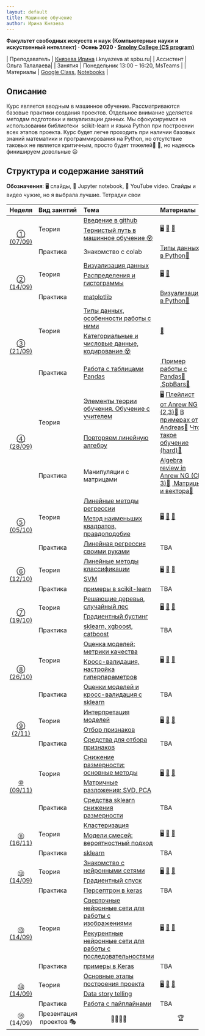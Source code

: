 ```yaml
---
layout: default
title: Машинное обучение
author: Ирина Князева
---
```



**Факультет свободных искусств и наук (Компьютерные науки и искуственный интеллект) · Осень 2020 · [Smolny College (CS program)](https://artesliberales.spbu.ru/en/education/bakalavariat/computer-science-and-artificial-intelligence)**

| Преподаватель | [Князева Ирина](https://artesliberales.spbu.ru/ru/faculty/personalii/knyazeva ) i.knyazeva at spbu.ru|
| Ассистент | Ольга Талалаева| 
| Занятия   | Понедельник 13:00 – 16:20,  MsTeams |
| Материалы   | [Google Class](https://classroom.google.com/c/MTU4NDk0MTQwMDg2), [Notebooks](https://github.com/iknyazeva/ML2020/tree/master/assignments) |


## Описание

Курс является вводным в машинное обучение. Рассматриваются базовые практики создания проектов. Отдельное внимание уделяется методам подготовки и визуализации данных. Мы сфокусируемся на использовании библиотеки  scikit-learn и языка Python при построении всех этапов проекта. Курс будет легче проходить при наличии базовых знаний математики и программирования на Python, но отсутствие таковых не является критичным, просто будет тяжелей🤔 🤯, но надеюсь финишируем довольные 😃 


## Структура и содержание занятий

**Обозначения**: 🖥 слайды, 📓 Jupyter notebook, 🎥 YouTube video. Слайды и видео чужие, но я выбрала лучшие. Тетрадки свои


<table>
<!-- =============================== HEADER ================================ -->
  <thead>
    <tr>
      <th>Неделя </th>
      <th align="left">Вид занятий</th>
      <th align="left">Тема</th>
      <th align="left">Материалы</th>
    </tr>
  </thead>
  <tbody>
<!-- =============================== WEEK 1 ================================ -->
    <tr>
      <td rowspan="3" align="center"><a href="week01/01">① (07/09)</a></td>
      <td rowspan="2">Теория</td>
      <td><a href="week01/01-1">Введение в github</a></td>
      <td rowspan="2">
        <a href="https://amueller.github.io/COMS4995-s19/slides/aml-02-python-git-testing/">🖥️</a>
        <a href="https://youtu.be/EPVwnG-n4B0">🎥</a> 
        <a href="https://youtu.be/pHiMN_gy9mk">🎥</a> 
      </td>
    </tr>
    <tr><td><a href="week01/MlRoadMap_final_Mosina_/"> Тернистый путь в машинное обучение 😵</a></td></tr>
    <tr>
      <td rowspan="1">Практика</td>
      <td>Знакомство с colab</td>
      <td>
        <a href="https://colab.research.google.com/drive/1A696xnGuUNRVzMvT_sWwjrNO2jJjrCS9?usp=sharing">Типы данных в Python📓</a>
      </td>
    </tr>
<!-- =============================== WEEK 2 ================================ -->
    <tr>
      <td rowspan="3" align="center"><a href="week02/02">② (14/09)</a></td>
      <td rowspan="2">Теория</td>
      <td><a href="week01/01-1">Визуализация данных</a></td>
      <td rowspan="2">
        <a href="https://amueller.github.io/COMS4995-s19/slides/aml-03-matplotlib/">🖥️</a>
        <a href="https://youtu.be/O2zXpQmij_c">🎥</a>
      </td>
    </tr>
    <tr><td><a href="week01/01-2">  Распределения и гистограммы</a></td></tr>
    <tr>
      <td rowspan="1">Практика</td>
      <td><a href="en/week01/01-3">matplotlib</a></td>
      <td>
        <a href="https://colab.research.google.com/drive/1v3nd-31ycQtHIOd34-Nop1wimPjVcd_X?usp=sharing">Визуализация в Python📓</a>
      </td>
    </tr>
    <!-- =============================== WEEK3 ================================ -->
    <tr>
      <td rowspan="3" align="center"><a href="week03/01">③ (21/09)</a></td>
      <td rowspan="2">Теория</td>
      <td><a href="week03/02">Типы данных, особенности работы с ними  </a></td>
      <td rowspan="2">
        <a href="https://www.datacamp.com/">🎥</a>
      </td>
    </tr>
    <tr><td><a href="week03/03">  Категориальные и числовые данные, кодирование 😵</a></td></tr>
    <tr>
      <td rowspan="1">Практика</td>
      <td><a href="en/week03/04">Работа с таблицами Pandas</a></td>
      <td>
        <a href="https://colab.research.google.com/drive/1f1ELMr3Cnn-4vZ3BrizYs5yzbLv7zFdT?usp=sharing"> Пример работы с Pandas📓</a>
        <a href="https://colab.research.google.com/drive/1qouQItx6PYM1U6FAlMr5y2JGFucS5oNf?usp=sharing"> SpbBars📓</a>
      </td>
    </tr>
    <!-- =============================== WEEK 4 ================================ -->
    <tr>
      <td rowspan="3" align="center"><a href="week04/01">④ (28/09)</a></td>
      <td rowspan="2">Теория</td>
      <td><a href="week04/02">Элементы теории обучения. Обучение с учителем</a></td>
      <td rowspan="2">
        <a href="https://amueller.github.io/COMS4995-s19/slides/aml-04-supervised-learning">🖥️</a> 
        <a href="https://www.youtube.com/playlist?list=PLLssT5z_DsK-h9vYZkQkYNWcItqhlRJLN">Плейлист от Anrew NG (2,3)🎥</a>
        <a href="https://youtu.be/MEEWqrJEtTg">В примерах от Andreas🎥</a>
        <a href="https://youtu.be/RflfnCsgNyI">Что такое обучение (hard)🎥</a>
      </td>
    </tr>
    <tr><td><a href="week04/03"> Повторяем линейную алгебру </a></td></tr>
    <tr>
      <td rowspan="1">Практика</td>
      <td><a href="en/week04/03"></a>Манипуляции с матрицами</td>
      <td>
        <a href="https://www.youtube.com/playlist?list=PLLssT5z_DsK-h9vYZkQkYNWcItqhlRJLN">Algebra review in Anrew NG (Ch 3)🎥</a>
        <a href="https://colab.research.google.com/drive/1JtZWAqEnoiGoC-yE-XsWGweJiwT0LdsP?usp=sharing"> Матрицы и вектора📓</a>
      </td>
    </tr>
    <!-- =============================== WEEK 5 ================================ -->
    <tr>
      <td rowspan="3" align="center"><a href="week02/02">⑤ (05/10)</a></td>
      <td rowspan="2">Теория</td>
      <td><a href="week01/01-1">Линейные методы регрессии</a></td>
      <td rowspan="2">
        <a href="https://habr.com/ru/company/ods/blog/323890/">🖥️</a> <a href="https://youtu.be/hpqrDUuk7HY">🎥</a>
        <a href="https://youtu.be/RflfnCsgNyI">🎥</a>
      </td>
    </tr>
    <tr><td><a href="week01/01-2"> Метод наименьших квадратов, правдоподобие</a></td></tr>
    <tr>
      <td rowspan="1">Практика</td>
      <td><a href="en/week01/01-3">Линейная регрессия своими руками</a></td>
      <td>
TBA
      </td>
    </tr>
    <!-- =============================== WEEK 6 ================================ -->
    <tr>
      <td rowspan="3" align="center"><a href="week02/02">⑥ (12/10)</a></td>
      <td rowspan="2">Теория</td>
      <td><a href="week01/01-1">Линейные методы классификации</a></td>
      <td rowspan="2">
        <a href="https://www.vision.rwth-aachen.de/media/course/SS/2019/computer-vision/cv19-part02-image-processing.pdf">🖥️</a> <a href="https://youtu.be/hpqrDUuk7HY">🎥</a>
        <a href="https://youtu.be/5xdbJ7z4Nrc">🎥</a>
      </td>
    </tr>
    <tr><td><a href="week01/01-2">  SVM </a></td></tr>
    <tr>
      <td rowspan="1">Практика</td>
      <td><a href="en/week01/01-3">примеры в scikit-learn</a></td>
      <td>
TBA
      </td>
    </tr>
    <!-- =============================== WEEK 7 ================================ -->
    <tr>
      <td rowspan="3" align="center"><a href="week02/02">⑦  (19/10)</a></td>
      <td rowspan="2">Теория</td>
      <td><a href="week01/01-1">Решающие деревья, случайный лес</a></td>
      <td rowspan="2">
        <a href="https://www.vision.rwth-aachen.de/media/course/SS/2019/computer-vision/cv19-part02-image-processing.pdf">🖥️</a> <a href="https://youtu.be/hpqrDUuk7HY">🎥</a>
        <a href="https://youtu.be/5xdbJ7z4Nrc">🎥</a>
      </td>
    </tr>
    <tr><td><a href="week01/01-2"> Градиентный бустинг</a></td></tr>
    <tr>
      <td rowspan="1">Практика</td>
      <td><a href="en/week01/01-3">sklearn,  xgboost, catboost</a></td>
      <td>
TBA
      </td>
    </tr>
    <!-- =============================== WEEK 8 ================================ -->
    <tr>
      <td rowspan="3" align="center"><a href="week02/02">⑧ (26/10)</a></td>
      <td rowspan="2">Теория</td>
      <td><a href="week01/01-1">Оценка моделей: метрики качества</a></td>
      <td rowspan="2">
        <a href="https://www.vision.rwth-aachen.de/media/course/SS/2019/computer-vision/cv19-part02-image-processing.pdf">🖥️</a> <a href="https://youtu.be/hpqrDUuk7HY">🎥</a>
        <a href="https://youtu.be/5xdbJ7z4Nrc">🎥</a>
      </td>
    </tr>
    <tr><td><a href="week01/01-2">  Кросс-валидация, настройка гиперпараметров </a></td></tr>
    <tr>
      <td rowspan="1">Практика</td>
      <td><a href="en/week01/01-3">Оценки моделей и кросс-валидация с sklearn</a></td>
      <td>
TBA
      </td>
    </tr>
    <!-- =============================== WEEK 9 ================================ -->
    <tr>
      <td rowspan="3" align="center"><a href="week02/02">⑨ (2/11)</a></td>
      <td rowspan="2">Теория</td>
      <td><a href="week01/01-1">Интерпретация моделей</a></td>
      <td rowspan="2">
        <a href="https://www.vision.rwth-aachen.de/media/course/SS/2019/computer-vision/cv19-part02-image-processing.pdf">🖥️</a> <a href="https://youtu.be/hpqrDUuk7HY">🎥</a>
        <a href="https://youtu.be/5xdbJ7z4Nrc">🎥</a>
      </td>
    </tr>
    <tr><td><a href="week01/01-2">  Отбор признаков</a></td></tr>
    <tr>
      <td rowspan="1">Практика</td>
      <td><a href="en/week01/01-3">Средства для отбора признаков</a></td>
      <td>
TBA
      </td>
    </tr>
    <!-- =============================== WEEK 10 ================================ -->
    <tr>
      <td rowspan="3" align="center"><a href="week02/02">⑩ (09/11)</a></td>
      <td rowspan="2">Теория</td>
      <td><a href="week01/01-1">Снижение размерности: основные методы</a></td>
      <td rowspan="2">
        <a href="https://www.vision.rwth-aachen.de/media/course/SS/2019/computer-vision/cv19-part02-image-processing.pdf">🖥️</a> <a href="https://youtu.be/hpqrDUuk7HY">🎥</a>
        <a href="https://youtu.be/5xdbJ7z4Nrc">🎥</a>
      </td>
    </tr>
    <tr><td><a href="week01/01-2">  Матричные разложения: SVD, PCA </a></td></tr>
    <tr>
      <td rowspan="1">Практика</td>
      <td><a href="en/week01/01-3">Средства sklearn снижения размерности</a></td>
      <td>
TBA
      </td>
    </tr>
     <!-- =============================== WEEK 11 ================================ -->
    <tr>
      <td rowspan="3" align="center"><a href="week02/02">⑪ (16/11)</a></td>
      <td rowspan="2">Теория</td>
      <td><a href="week01/01-1">Кластеризация</a></td>
      <td rowspan="2">
        <a href="https://www.vision.rwth-aachen.de/media/course/SS/2019/computer-vision/cv19-part02-image-processing.pdf">🖥️</a> <a href="https://youtu.be/hpqrDUuk7HY">🎥</a>
        <a href="https://youtu.be/5xdbJ7z4Nrc">🎥</a>
      </td>
    </tr>
    <tr><td><a href="week01/01-2">  Модели смесей: вероятностный подход</a></td></tr>
    <tr>
      <td rowspan="1">Практика</td>
      <td><a href="en/week01/01-3">sklearn</a></td>
      <td>
TBA
      </td>
    </tr>
 <!-- =============================== WEEK 12 ================================ -->
    <tr>
      <td rowspan="3" align="center"><a href="week02/02">⑫ (14/09)</a></td>
      <td rowspan="2">Теория</td>
      <td><a href="week01/01-1">Знакомство с нейронными сетями</a></td>
      <td rowspan="2">
        <a href="https://www.vision.rwth-aachen.de/media/course/SS/2019/computer-vision/cv19-part02-image-processing.pdf">🖥️</a> <a href="https://youtu.be/hpqrDUuk7HY">🎥</a>
        <a href="https://youtu.be/5xdbJ7z4Nrc">🎥</a>
      </td>
    </tr>
    <tr><td><a href="week01/01-2">  Градиентный спуск</a></td></tr>
    <tr>
      <td rowspan="1">Практика</td>
      <td><a href="en/week01/01-3">Персептрон в keras</a></td>
      <td>
TBA
      </td>
    </tr>
 <!-- =============================== WEEK 13 ================================ -->
    <tr>
      <td rowspan="3" align="center"><a href="week02/02">⑬ (14/09)</a></td>
      <td rowspan="2">Теория</td>
      <td><a href="week01/01-1">Сверточные нейронные сети для работы с изображениями</a></td>
      <td rowspan="2">
        <a href="https://www.vision.rwth-aachen.de/media/course/SS/2019/computer-vision/cv19-part02-image-processing.pdf">🖥️</a> <a href="https://youtu.be/hpqrDUuk7HY">🎥</a>
        <a href="https://youtu.be/5xdbJ7z4Nrc">🎥</a>
      </td>
    </tr>
    <tr><td><a href="week01/01-2"> Рекурентные нейронные сети для работы с последовательностями</a></td></tr>
    <tr>
      <td rowspan="1">Практика</td>
      <td><a href="en/week01/01-3">примеры в Keras</a></td>
      <td>
TBA
      </td>
    </tr>
 <!-- =============================== WEEK 14 ================================ -->
    <tr>
      <td rowspan="3" align="center"><a href="week02/02">⑭ (14/09)</a></td>
      <td rowspan="2">Теория</td>
      <td><a href="week01/01-1">Основные этапы построения проекта</a></td>
      <td rowspan="2">
        <a href="https://www.vision.rwth-aachen.de/media/course/SS/2019/computer-vision/cv19-part02-image-processing.pdf">🖥️</a> <a href="https://youtu.be/hpqrDUuk7HY">🎥</a>
        <a href="https://youtu.be/5xdbJ7z4Nrc">🎥</a>
      </td>
    </tr>
    <tr><td><a href="week01/01-2"> Data story telling</a></td></tr>
    <tr>
      <td rowspan="1">Практика</td>
      <td><a href="en/week01/01-3">Работа с пайплайнами</a></td>
      <td>
TBA
      </td>
    </tr>
  <!-- =============================== WEEK 14 ================================ -->
  <tr>
    <td rowspan="3" align="center">⑮ (14/09)</td><td rowspan="3" align="center">Презентация проектов  🎭</td><td rowspan="3" align="center">🧑‍🎓👩‍🎓</td><td rowspan="3" align="center">🏆</td>
  </tr>
  </tbody>
</table>

